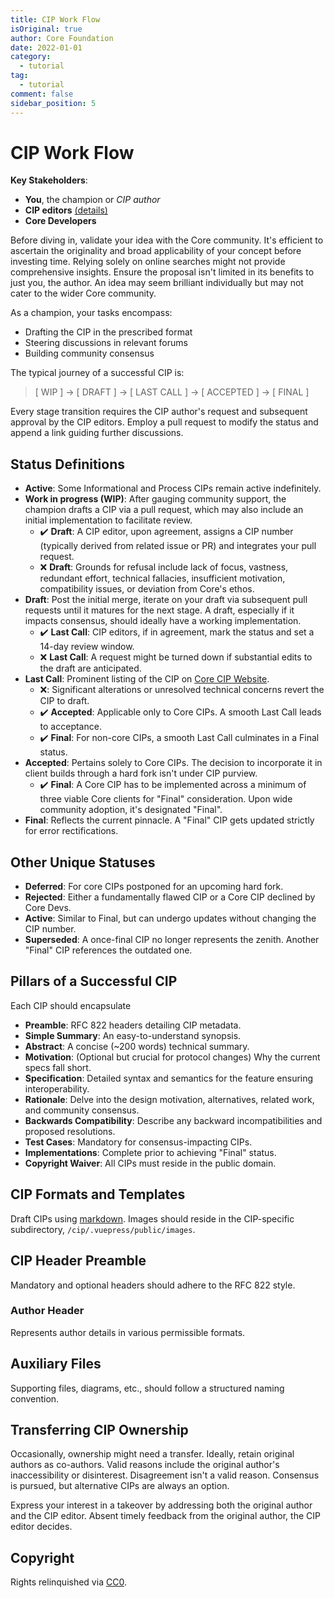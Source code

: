 ```yaml
---
title: CIP Work Flow
isOriginal: true
author: Core Foundation
date: 2022-01-01
category:
  - tutorial
tag:
  - tutorial
comment: false
sidebar_position: 5
---
```

# CIP Work Flow

**Key Stakeholders**:

- **You**, the champion or *CIP author*
- **CIP editors** [(details)](cip/docs/cip-editors)
- **Core Developers**

Before diving in, validate your idea with the Core community. It's efficient to ascertain the originality and broad applicability of your concept before investing time. Relying solely on online searches might not provide comprehensive insights. Ensure the proposal isn't limited in its benefits to just you, the author. An idea may seem brilliant individually but may not cater to the wider Core community.

As a champion, your tasks encompass:

- Drafting the CIP in the prescribed format
- Steering discussions in relevant forums
- Building community consensus

The typical journey of a successful CIP is:
> [ WIP ] -> [ DRAFT ] -> [ LAST CALL ] -> [ ACCEPTED ] -> [ FINAL ]

Every stage transition requires the CIP author's request and subsequent approval by the CIP editors. Employ a pull request to modify the status and append a link guiding further discussions.

## Status Definitions

- **Active**: Some Informational and Process CIPs remain active indefinitely.
- **Work in progress (WIP)**: After gauging community support, the champion drafts a CIP via a pull request, which may also include an initial implementation to facilitate review.
  - ✔️ **Draft**: A CIP editor, upon agreement, assigns a CIP number (typically derived from related issue or PR) and integrates your pull request.
  - ❌ **Draft**: Grounds for refusal include lack of focus, vastness, redundant effort, technical fallacies, insufficient motivation, compatibility issues, or deviation from Core's ethos.
- **Draft**: Post the initial merge, iterate on your draft via subsequent pull requests until it matures for the next stage. A draft, especially if it impacts consensus, should ideally have a working implementation.
  - ✔️ **Last Call**: CIP editors, if in agreement, mark the status and set a 14-day review window.
  - ❌ **Last Call**: A request might be turned down if substantial edits to the draft are anticipated.
- **Last Call**: Prominent listing of the CIP on [Core CIP Website](http://cip.coreblockchain.net).
  - ❌: Significant alterations or unresolved technical concerns revert the CIP to draft.
  - ✔️ **Accepted**: Applicable only to Core CIPs. A smooth Last Call leads to acceptance.
  - ✔️ **Final**: For non-core CIPs, a smooth Last Call culminates in a Final status.
- **Accepted**: Pertains solely to Core CIPs. The decision to incorporate it in client builds through a hard fork isn't under CIP purview.
  - ✔️ **Final**: A Core CIP has to be implemented across a minimum of three viable Core clients for "Final" consideration. Upon wide community adoption, it's designated "Final".
- **Final**: Reflects the current pinnacle. A "Final" CIP gets updated strictly for error rectifications.

## Other Unique Statuses

- **Deferred**: For core CIPs postponed for an upcoming hard fork.
- **Rejected**: Either a fundamentally flawed CIP or a Core CIP declined by Core Devs.
- **Active**: Similar to Final, but can undergo updates without changing the CIP number.
- **Superseded**: A once-final CIP no longer represents the zenith. Another "Final" CIP references the outdated one.

## Pillars of a Successful CIP

Each CIP should encapsulate

- **Preamble**: RFC 822 headers detailing CIP metadata.
- **Simple Summary**: An easy-to-understand synopsis.
- **Abstract**: A concise (~200 words) technical summary.
- **Motivation**: (Optional but crucial for protocol changes) Why the current specs fall short.
- **Specification**: Detailed syntax and semantics for the feature ensuring interoperability.
- **Rationale**: Delve into the design motivation, alternatives, related work, and community consensus.
- **Backwards Compatibility**: Describe any backward incompatibilities and proposed resolutions.
- **Test Cases**: Mandatory for consensus-impacting CIPs.
- **Implementations**: Complete prior to achieving "Final" status.
- **Copyright Waiver**: All CIPs must reside in the public domain.

## CIP Formats and Templates

Draft CIPs using [markdown](https://guides.github.com/features/mastering-markdown/). Images should reside in the CIP-specific subdirectory, `/cip/.vuepress/public/images`.

## CIP Header Preamble

Mandatory and optional headers should adhere to the RFC 822 style.

### Author Header

Represents author details in various permissible formats.

## Auxiliary Files

Supporting files, diagrams, etc., should follow a structured naming convention.

## Transferring CIP Ownership

Occasionally, ownership might need a transfer. Ideally, retain original authors as co-authors. Valid reasons include the original author's inaccessibility or disinterest. Disagreement isn't a valid reason. Consensus is pursued, but alternative CIPs are always an option.

Express your interest in a takeover by addressing both the original author and the CIP editor. Absent timely feedback from the original author, the CIP editor decides.

## Copyright

Rights relinquished via [CC0](https://creativecommons.org/publicdomain/zero/1.0/).
